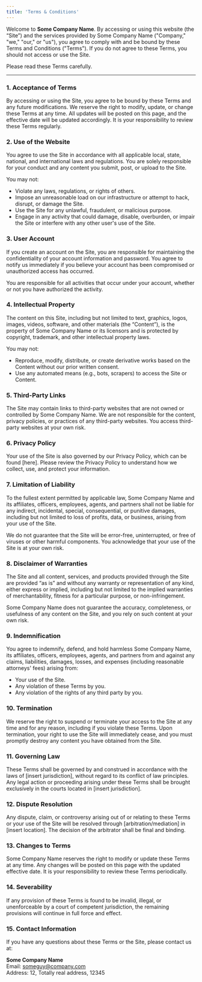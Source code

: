 ```yaml
---
title: 'Terms & Conditions'
---
```


Welcome to **Some Company Name**. By accessing or using this website (the “Site”) and the services provided by Some Company Name ("Company," "we," "our," or "us"), you agree to comply with and be bound by these Terms and Conditions ("Terms"). If you do not agree to these Terms, you should not access or use the Site.

Please read these Terms carefully.

---

### 1. **Acceptance of Terms**

By accessing or using the Site, you agree to be bound by these Terms and any future modifications. We reserve the right to modify, update, or change these Terms at any time. All updates will be posted on this page, and the effective date will be updated accordingly. It is your responsibility to review these Terms regularly.

### 2. **Use of the Website**

You agree to use the Site in accordance with all applicable local, state, national, and international laws and regulations. You are solely responsible for your conduct and any content you submit, post, or upload to the Site.

You may not:

- Violate any laws, regulations, or rights of others.
- Impose an unreasonable load on our infrastructure or attempt to hack, disrupt, or damage the Site.
- Use the Site for any unlawful, fraudulent, or malicious purpose.
- Engage in any activity that could damage, disable, overburden, or impair the Site or interfere with any other user's use of the Site.

### 3. **User Account**

If you create an account on the Site, you are responsible for maintaining the confidentiality of your account information and password. You agree to notify us immediately if you believe your account has been compromised or unauthorized access has occurred.

You are responsible for all activities that occur under your account, whether or not you have authorized the activity.

### 4. **Intellectual Property**

The content on this Site, including but not limited to text, graphics, logos, images, videos, software, and other materials (the “Content”), is the property of Some Company Name or its licensors and is protected by copyright, trademark, and other intellectual property laws.

You may not:

- Reproduce, modify, distribute, or create derivative works based on the Content without our prior written consent.
- Use any automated means (e.g., bots, scrapers) to access the Site or Content.

### 5. **Third-Party Links**

The Site may contain links to third-party websites that are not owned or controlled by Some Company Name. We are not responsible for the content, privacy policies, or practices of any third-party websites. You access third-party websites at your own risk.

### 6. **Privacy Policy**

Your use of the Site is also governed by our Privacy Policy, which can be found [here]. Please review the Privacy Policy to understand how we collect, use, and protect your information.

### 7. **Limitation of Liability**

To the fullest extent permitted by applicable law, Some Company Name and its affiliates, officers, employees, agents, and partners shall not be liable for any indirect, incidental, special, consequential, or punitive damages, including but not limited to loss of profits, data, or business, arising from your use of the Site.

We do not guarantee that the Site will be error-free, uninterrupted, or free of viruses or other harmful components. You acknowledge that your use of the Site is at your own risk.

### 8. **Disclaimer of Warranties**

The Site and all content, services, and products provided through the Site are provided “as is” and without any warranty or representation of any kind, either express or implied, including but not limited to the implied warranties of merchantability, fitness for a particular purpose, or non-infringement.

Some Company Name does not guarantee the accuracy, completeness, or usefulness of any content on the Site, and you rely on such content at your own risk.

### 9. **Indemnification**

You agree to indemnify, defend, and hold harmless Some Company Name, its affiliates, officers, employees, agents, and partners from and against any claims, liabilities, damages, losses, and expenses (including reasonable attorneys' fees) arising from:

- Your use of the Site.
- Any violation of these Terms by you.
- Any violation of the rights of any third party by you.

### 10. **Termination**

We reserve the right to suspend or terminate your access to the Site at any time and for any reason, including if you violate these Terms. Upon termination, your right to use the Site will immediately cease, and you must promptly destroy any content you have obtained from the Site.

### 11. **Governing Law**

These Terms shall be governed by and construed in accordance with the laws of [insert jurisdiction], without regard to its conflict of law principles. Any legal action or proceeding arising under these Terms shall be brought exclusively in the courts located in [insert jurisdiction].

### 12. **Dispute Resolution**

Any dispute, claim, or controversy arising out of or relating to these Terms or your use of the Site will be resolved through [arbitration/mediation] in [insert location]. The decision of the arbitrator shall be final and binding.

### 13. **Changes to Terms**

Some Company Name reserves the right to modify or update these Terms at any time. Any changes will be posted on this page with the updated effective date. It is your responsibility to review these Terms periodically.

### 14. **Severability**

If any provision of these Terms is found to be invalid, illegal, or unenforceable by a court of competent jurisdiction, the remaining provisions will continue in full force and effect.

### 15. **Contact Information**

If you have any questions about these Terms or the Site, please contact us at:

**Some Company Name**  
Email: someguy@company.com  
Address: 12, Totally real address, 12345
